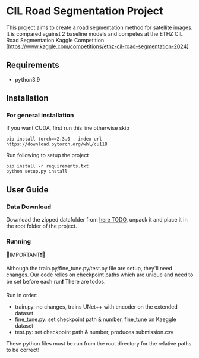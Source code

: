 # CIL Road Segmentation Project

This project aims to create a road segmentation method for satellite images. It is compared against 2 baseline models and competes at the ETHZ CIL Road Segmentation Kaggle Competition [https://www.kaggle.com/competitions/ethz-cil-road-segmentation-2024]


Requirements
----
- python3.9

Installation
---------------
### For general installation

If you want CUDA, first run this line otherwise skip
```
pip install torch==2.3.0 --index-url https://download.pytorch.org/whl/cu118
```

Run following to setup the project
```
pip install -r requirements.txt
python setup.py install
```

## User Guide


### Data Download

Download the zipped datafolder from [here TODO](https://duckduckgo.com), 
unpack it and place it in the root folder of the project.

### Running 

🔴IMPORTANT❗🔴

Although the train.py/fine_tune.py/test.py file are setup, they'll need changes.
Our code relies on checkpoint paths which are unique and need to be set before each run❗ There are todos.

Run in order:
- train.py: no changes, trains UNet++ with encoder on the extended dataset
- fine_tune.py: set checkpoint path & number, fine_tune on Kaeggle dataset
- test.py: set checkpoint path & number, produces submission.csv

These python files must be run from the root directory for the relative paths to be correct!




